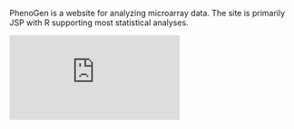 PhenoGen is a website for analyzing microarray data.  The site is primarily JSP with R supporting most statistical analyses.


[![Analytics](https://ga-beacon.appspot.com/UA-64532191-1/PhenoGen/README.md)](https://github.com/TabakoffLab/Phenogen/README.md)
